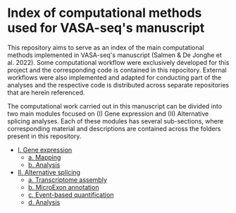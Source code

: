 # Index of computational methods used for VASA-seq's manuscript



This repository aims to serve as an index of the main computational methods implemented in VASA-seq's manuscript (Salmen &amp; De Jonghe et al. 2022). Some computational workflow were exclusively developed for this project and the corresponding code is contained in this repocitory. External workflows were also implemented and adapted for conducting part of the analyses and the respective code is distributed across separate repositories that are herein referenced.

 The computational work carried out in this manuscript can be divided into two main modules focused on (I) Gene expression and (II) Alternative splicing analyses. Each of these modules has several sub-sections, where corresponding material and descriptions are contained across the folders present in this repository. 

<!-- Table of contents -->
- [I. Gene expression](I_Gene_expression/)
  - [a. Mapping](I_Gene_expression/a_Mapping/)
  - [b. Analysis](I_Gene_expression/b_Analysis/)
- [II. Alternative splicing](II_Alternative_splicing/)
  - [a. Transcriptome assembly](II_Alternative_splicing/a_Transcriptme_assembly/)
  - [b. MicroExon annotation](II_Alternative_splicing/b_Microexon_annotation/)
  - [c. Event-based quantification](II_Alternative_splicing/c_AS_quantification/)
  - [d. Analysis](II_Alternative_splicing/d_Analysis/)

